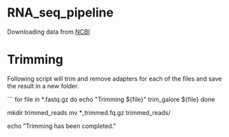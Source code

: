 # RNA_seq_pipeline

Downloading data from [NCBI](https://www.ncbi.nlm.nih.gov/sra)

<h1>Trimming</h1>
<p>Following script will trim and remove adapters for each of the files and save the result in a new folder.</p>
```
for file in *.fastq.gz
do
    echo "Trimming ${file}"
    trim_galore ${file}
done

mkdir trimmed_reads
mv *_trimmed.fq.gz trimmed_reads/

echo "Trimming has been completed."
```
